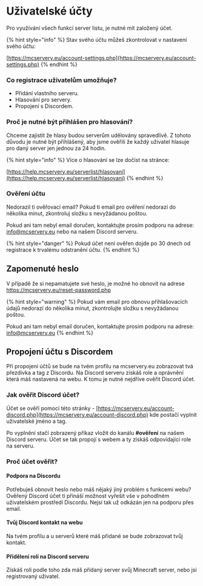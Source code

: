 # Uživatelské účty

Pro využívání všech funkcí server listu, je nutné mít založený účet.&#x20;

{% hint style="info" %}
Stav svého účtu můžeš zkontrolovat v nastavení svého účtu:

[https://mcservery.eu/account-settings.php](https://mcservery.eu/account-settings.php)
{% endhint %}

### Co registrace uživatelům umožňuje?&#x20;

* Přidání vlastního serveru.
* Hlasování pro servery.
* Propojení s Discordem.

### Proč je nutné být přihlášen pro hlasování?

Chceme zajistit že hlasy budou serverům udělovány spravedlivě. Z tohoto důvodu je nutné být přihlášený, aby jsme ověřili že každý uživatel hlasuje pro daný server jen jednou za 24 hodin.

{% hint style="info" %}
Více o hlasování se lze dočíst na stránce:

[https://help.mcservery.eu/serverlist/hlasovani](https://help.mcservery.eu/serverlist/hlasovani)
{% endhint %}

### Ověření účtu

Nedorazil ti ověřovací email? Pokud ti email pro ověření nedorazí do několika minut, zkontroluj složku s nevyžádanou poštou.

Pokud ani tam nebyl email doručen, kontaktujte prosím podporu na adrese: info@mcservery.eu nebo na našem Discord serveru.

{% hint style="danger" %}
Pokud účet není ověřen dojde po 30 dnech od registrace k trvalému odstranění účtu.
{% endhint %}

## Zapomenuté heslo

V případě že si nepamatujete své heslo, je možné ho obnovit na adrese https://mcservery.eu/reset-password.php

{% hint style="warning" %}
Pokud vám email pro obnovu přihlašovacích údajů nedorazí do několika minut, zkontrolujte složku s nevyžádanou poštou.

Pokud ani tam nebyl email doručen, kontaktujte prosím podporu na adrese: info@mcservery.eu
{% endhint %}

## Propojení účtu s Discordem

Při propojení účtů se bude na tvém profilu na mcservery.eu zobrazovat tvá přezdívka a tag z Discordu. Na Discord serveru získáš role a oprávnění která máš nastavená na webu. K tomu je nutné nejdříve ověřit Discord účet.

### Jak ověřit Discord účet?

Účet se ověří pomocí této stránky - [https://mcservery.eu/account-discord.php](https://mcservery.eu/account-discord.php) kde postačí vyplnit uživatelské jméno a tag.

Po vyplnění stačí zobrazený příkaz vložit do kanálu **#ověření** na našem Discord serveru. Účet se tak propojí s webem a ty získáš odpovídající role na serveru.

### Proč účet ověřit?

#### Podpora na Discordu

Potřebuješ obnovit heslo nebo máš nějaký jiný problém s funkcemi webu? Ověřený Discord účet ti přináší možnost vyřešit vše v pohodlném uživatelském prostředí Discordu. Nejsi tak už odkázán jen na podporu přes email.

#### Tvůj Discord kontakt na webu

Na tvém profilu a u serverů které máš přidané se bude zobrazovat tvůj kontakt.&#x20;

#### Přidělení rolí na Discord serveru

Získáš roli podle toho zda máš přidaný server svůj Minecraft server, nebo jsi registrovaný uživatel.&#x20;

&#x20;

